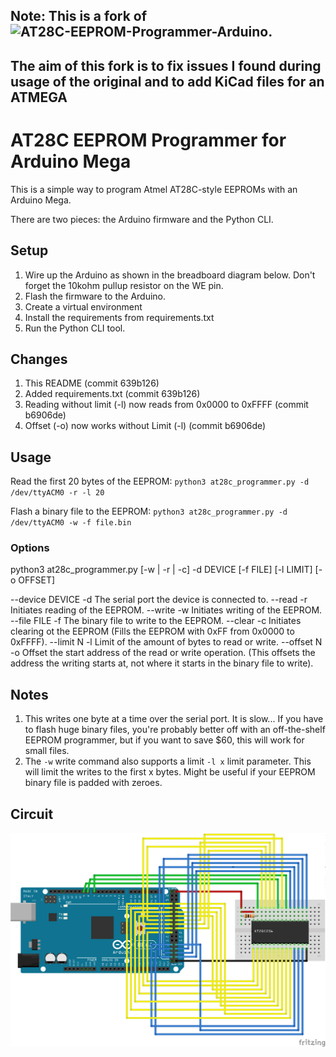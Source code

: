 ## Note: This is a fork of ![AT28C-EEPROM-Programmer-Arduino](https://github.com/crmaykish/AT28C-EEPROM-Programmer-Arduino).
## The aim of this fork is to fix issues I found during usage of the original and to add KiCad files for an ATMEGA 

# AT28C EEPROM Programmer for Arduino Mega

This is a simple way to program Atmel AT28C-style EEPROMs with an Arduino Mega.

There are two pieces: the Arduino firmware and the Python CLI.

## Setup

1) Wire up the Arduino as shown in the breadboard diagram below. Don't forget the 10kohm pullup resistor on the WE pin.
2) Flash the firmware to the Arduino.
3) Create a virtual environment
4) Install the requirements from requirements.txt
5) Run the Python CLI tool.

## Changes

1) This README (commit 639b126)
2) Added requirements.txt (commit 639b126)
3) Reading without limit (-l) now reads from 0x0000 to 0xFFFF (commit b6906de)
4) Offset (-o) now works without Limit (-l) (commit b6906de)

## Usage

Read the first 20 bytes of the EEPROM:
`python3 at28c_programmer.py -d /dev/ttyACM0 -r -l 20`

Flash a binary file to the EEPROM:
`python3 at28c_programmer.py -d /dev/ttyACM0 -w -f file.bin`

### Options
python3 at28c_programmer.py [-w | -r | -c] -d DEVICE [-f FILE] [-l LIMIT] [-o OFFSET]

--device DEVICE  -d     The serial port the device is connected to.
--read           -r     Initiates reading of the EEPROM.
--write          -w     Initiates writing of the EEPROM.
--file   FILE    -f     The binary file to write to the EEPROM.
--clear          -c     Initiates clearing ot the EEPROM (Fills the EEPROM with 0xFF from 0x0000 to 0xFFFF).
--limit  N       -l     Limit of the amount of bytes to read or write.
--offset N       -o     Offset the start address of the read or write operation. (This offsets the address the writing starts at, not where it starts in the binary file to write).

## Notes

1. This writes one byte at a time over the serial port. It is slow... If you have to flash huge binary files, you're probably better off with an off-the-shelf EEPROM programmer, but if you want to save $60, this will work for small files.
2. The `-w` write command also supports a limit `-l x` limit parameter. This will limit the writes to the first x bytes. Might be useful if your EEPROM binary file is padded with zeroes.

## Circuit

![Breadboard Diagram](at28c_programmer_bb.png)


